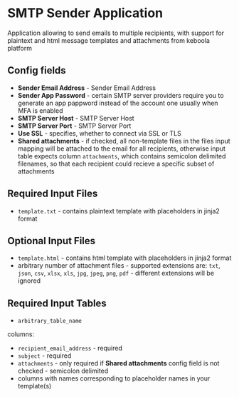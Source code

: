 # SMTP Sender Application
Application allowing to send emails to multiple recipients, with support for plaintext and html message templates and attachments from keboola platform

## Config fields

 - **Sender Email Address** - Sender Email Address
 - **Sender App Password** - certain SMTP server providers require you to generate an app pappword instead of the account one usually when MFA is enabled
 - **SMTP Server Host** - SMTP Server Host
 - **SMTP Server Port** - SMTP Server Port
 - **Use SSL** - specifies, whether to connect via SSL or TLS
 - **Shared attachments** - if checked, all non-template files in the files input mapping will be attached to the email for all recipients, otherwise input table expects column `attachments`, which contains semicolon delimited filenames, so that each recipient could recieve a specific subset of attachments


## Required Input Files
 - `template.txt` - contains plaintext template with placeholders in jinja2 format

## Optional Input Files
 - `template.html` - contains html template with placeholders in jinja2 format
 - arbitrary number of attachment files - supported extensions are: `txt`, `json`, `csv`, `xlsx`, `xls`, `jpg`, `jpeg`, `png`, `pdf` - different extensions will be ignored

## Required Input Tables
 - `arbitrary_table_name`

columns:
 - `recipient_email_address` - required
 - `subject` - required
 - `attachments` - only required if **Shared attachments** config field is not checked - semicolon delimited 
 - columns with names corresponding to placeholder names in your template(s)

